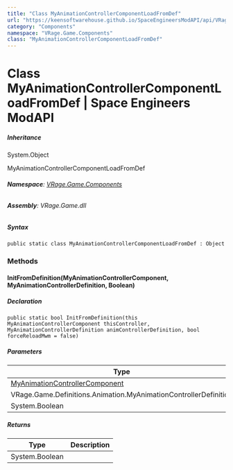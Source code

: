 ```yaml
---
title: "Class MyAnimationControllerComponentLoadFromDef"
url: "https://keensoftwarehouse.github.io/SpaceEngineersModAPI/api/VRage.Game.Components.MyAnimationControllerComponentLoadFromDef.html"
category: "Components"
namespace: "VRage.Game.Components"
class: "MyAnimationControllerComponentLoadFromDef"
---
```


# Class MyAnimationControllerComponentLoadFromDef | Space Engineers ModAPI

##### Inheritance

System.Object

MyAnimationControllerComponentLoadFromDef

###### **Namespace**: [VRage.Game.Components](https://keensoftwarehouse.github.io/SpaceEngineersModAPI/api/VRage.Game.Components.html)

###### **Assembly**: VRage.Game.dll

##### Syntax

```
public static class MyAnimationControllerComponentLoadFromDef : Object
```

### Methods

#### InitFromDefinition(MyAnimationControllerComponent, MyAnimationControllerDefinition, Boolean)

##### Declaration

```
public static bool InitFromDefinition(this MyAnimationControllerComponent thisController, MyAnimationControllerDefinition animControllerDefinition, bool forceReloadMwm = false)
```

##### Parameters

| Type | Name | Description |
| --- | --- | --- |
| [MyAnimationControllerComponent](https://keensoftwarehouse.github.io/SpaceEngineersModAPI/api/VRage.Game.Components.MyAnimationControllerComponent.html) | thisController |     |
| VRage.Game.Definitions.Animation.MyAnimationControllerDefinition | animControllerDefinition |     |
| System.Boolean | forceReloadMwm |     |

##### Returns

| Type | Description |
| --- | --- |
| System.Boolean |     |
